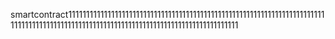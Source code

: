 smartcontract1111111111111111111111111111111111111111111111111111111111111111111111111111111111111111111111111111111111111111111111111111111111111111
